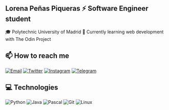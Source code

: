 ## Lorena Peñas Piqueras ⚡ Software Engineer student

🎓 Polytechnic University of Madrid
🌱 Currently learning web development with The Odin Project
  
## 📫 How to reach me

[![Email](https://img.shields.io/badge/email-EA4335?style=for-the-badge&logo=gmail&logoColor=white)](mailto:lorenappff@gmail.com)
[![Twitter](https://img.shields.io/badge/twitter-1DA1F2?style=for-the-badge&logo=twitter&logoColor=white)](https://twitter.com/looreena_05)
[![Instagram](https://img.shields.io/badge/instagram-E4405F?style=for-the-badge&logo=instagram&logoColor=white)](https://instagram.com/looreena.05)
[![Telegram](https://img.shields.io/badge/telegram-2CA5E0?style=for-the-badge&logo=telegram&logoColor=white)](https://t.me/looreena05)

## 💻 Technologies

![Python](https://img.shields.io/badge/Python-3776AB?style=for-the-badge&logo=python&logoColor=white)
![Java](https://img.shields.io/badge/Java-ED8B00?style=for-the-badge&logo=openjdk&logoColor=white)
![Pascal](https://img.shields.io/badge/Pascal-4477AA?style=for-the-badge&logo=code&logoColor=white)
![Git](https://img.shields.io/badge/Git-F05032?style=for-the-badge&logo=git&logoColor=white)
![Linux](https://img.shields.io/badge/Linux-FCC624?style=for-the-badge&logo=linux&logoColor=black)

